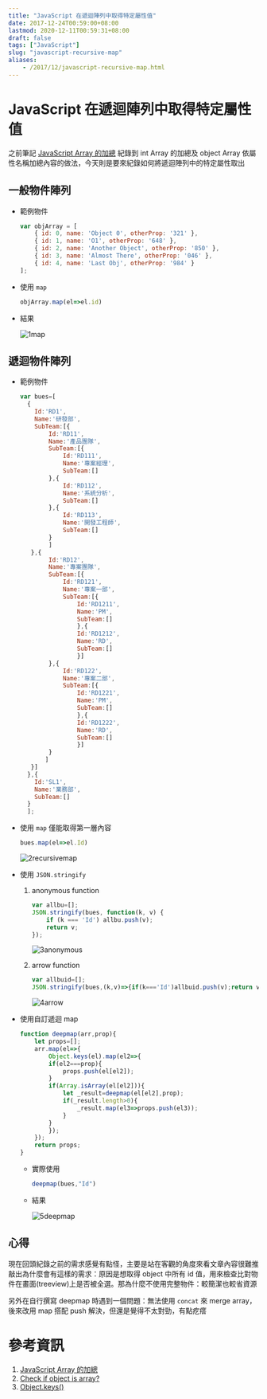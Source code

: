 ```yaml
---
title: "JavaScript 在遞迴陣列中取得特定屬性值"
date: 2017-12-24T00:59:00+08:00
lastmod: 2020-12-11T00:59:31+08:00
draft: false
tags: ["JavaScript"]
slug: "javascript-recursive-map"
aliases:
    - /2017/12/javascript-recursive-map.html
---
```

# JavaScript 在遞迴陣列中取得特定屬性值
之前筆記 [JavaScript Array 的加總](/2017/12/javascript-array-sum.html) 紀錄到 int Array 的加總及 object Array 依屬性名稱加總內容的做法，今天則是要來紀錄如何將遞迴陣列中的特定屬性取出

## 一般物件陣列

*   範例物件

    ```js
    var objArray = [
        { id: 0, name: 'Object 0', otherProp: '321' },
        { id: 1, name: 'O1', otherProp: '648' },
        { id: 2, name: 'Another Object', otherProp: '850' },
        { id: 3, name: 'Almost There', otherProp: '046' },
        { id: 4, name: 'Last Obj', otherProp: '984' }
    ];
    ```

*   使用 `map`

    ```js
    objArray.map(el=>el.id)
    ```

*   結果

    ![1map](https://user-images.githubusercontent.com/3851540/34321219-9f329df2-e844-11e7-925d-96c7b4423e00.png)

## 遞迴物件陣列

*   範例物件

    ```js
    var bues=[
      {
        Id:'RD1',
        Name:'研發部',
        SubTeam:[{
            Id:'RD11',
            Name:'產品團隊',
            SubTeam:[{
                Id:'RD111',
                Name:'專案經理',
                SubTeam:[]
            },{
                Id:'RD112',
                Name:'系統分析',
                SubTeam:[]
            },{
                Id:'RD113',
                Name:'開發工程師',
                SubTeam:[]
            }
            ]
       },{
            Id:'RD12',
            Name:'專案團隊',
            SubTeam:[{
                Id:'RD121',
                Name:'專案一部',
                SubTeam:[{
                    Id:'RD1211',
                    Name:'PM',
                    SubTeam:[]
                    },{
                    Id:'RD1212',
                    Name:'RD',
                    SubTeam:[]
                    }]
            },{
                Id:'RD122',
                Name:'專案二部',
                SubTeam:[{
                    Id:'RD1221',
                    Name:'PM',
                    SubTeam:[]
                    },{
                    Id:'RD1222',
                    Name:'RD',
                    SubTeam:[]
                    }]
            }
           ]
       }]
      },{
        Id:'SL1',
        Name:'業務部',
        SubTeam:[]
      }
      ];
    ```

*   使用 `map` 僅能取得第一層內容

    ```js
    bues.map(el=>el.Id)
    ```

    ![2recursivemap](https://user-images.githubusercontent.com/3851540/34321220-9f643d44-e844-11e7-9d59-34f481fbc8be.png)

*   使用 `JSON.stringify`

    1.  anonymous function

        ```js
        var allbu=[];
        JSON.stringify(bues, function(k, v) {
            if (k === 'Id') allbu.push(v);
            return v;
        });
        ```

        ![3anonymous](https://user-images.githubusercontent.com/3851540/34321221-9f93ade0-e844-11e7-8b55-e0f83b534b1c.png)

    2.  arrow function

        ```js
        var allbuid=[];
        JSON.stringify(bues,(k,v)=>{if(k==='Id')allbuid.push(v);return v;});
        ```
        
        ![4arrow](https://user-images.githubusercontent.com/3851540/34321222-9fc70f96-e844-11e7-8cd4-f189327127f2.png)

*   使用自訂遞迴 map

    ```js
    function deepmap(arr,prop){
        let props=[];
        arr.map(el=>{
            Object.keys(el).map(el2=>{
            if(el2===prop){
                props.push(el[el2]);
            }
            if(Array.isArray(el[el2])){
                let _result=deepmap(el[el2],prop);
                if(_result.length>0){
                    _result.map(el3=>props.push(el3));
                }
            }
            });
        });
        return props;
    }
    ```

    *   實際使用

        ```js
        deepmap(bues,"Id")
        ```

    *   結果

        ![5deepmap](https://user-images.githubusercontent.com/3851540/34321223-9ffd2392-e844-11e7-86fd-74f4305251ed.png)

## 心得

現在回頭紀錄之前的需求感覺有點怪，主要是站在客觀的角度來看文章內容很難推敲出為什麼會有這樣的需求：原因是想取得 object 中所有 id 值，用來檢查比對物件在畫面(treeview)上是否被全選。那為什麼不使用完整物件：較簡潔也較省資源

另外在自行撰寫 deepmap 時遇到一個問題：無法使用 `concat` 來 merge array，後來改用 map 搭配 push 解決，但還是覺得不太對勁，有點疙瘩

# 參考資訊

1.  [JavaScript Array 的加總](/2017/12/javascript-array-sum.html)
2.  [Check if object is array?](https://stackoverflow.com/questions/4775722/check-if-object-is-array)
3.  [Object.keys()](https://developer.mozilla.org/zh-TW/docs/Web/JavaScript/Reference/Global_Objects/Object/keys)
